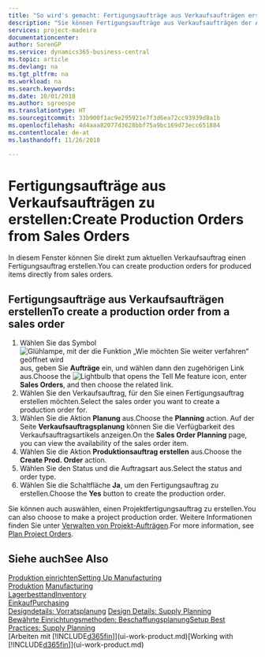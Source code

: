 ```yaml
---
title: "So wird's gemacht: Fertigungsaufträge aus Verkaufsaufträgen erstellen | Microsoft Docs"
description: "Sie können Fertigungsaufträge aus Verkaufsaufträgen der Abteilung Vertrieb und Marketing erstellen."
services: project-madeira
documentationcenter: 
author: SorenGP
ms.service: dynamics365-business-central
ms.topic: article
ms.devlang: na
ms.tgt_pltfrm: na
ms.workload: na
ms.search.keywords: 
ms.date: 10/01/2018
ms.author: sgroespe
ms.translationtype: HT
ms.sourcegitcommit: 33b900f1ac9e295921e7f3d6ea72cc93939d8a1b
ms.openlocfilehash: 4d4aaa82077d3628bbf75a9bc169d73ecc651884
ms.contentlocale: de-at
ms.lasthandoff: 11/26/2018

---
```

# <a name="create-production-orders-from-sales-orders"></a><span data-ttu-id="02bd0-103">Fertigungsaufträge aus Verkaufsaufträgen zu erstellen:</span><span class="sxs-lookup"><span data-stu-id="02bd0-103">Create Production Orders from Sales Orders</span></span>
<span data-ttu-id="02bd0-104">In diesem Fenster können Sie direkt zum aktuellen Verkaufsauftrag einen Fertigungsauftrag erstellen.</span><span class="sxs-lookup"><span data-stu-id="02bd0-104">You can create production orders for produced items directly from sales orders.</span></span>  

## <a name="to-create-a-production-order-from-a-sales-order"></a><span data-ttu-id="02bd0-105">Fertigungsaufträge aus Verkaufsaufträgen erstellen</span><span class="sxs-lookup"><span data-stu-id="02bd0-105">To create a production order from a sales order</span></span>  

1.  <span data-ttu-id="02bd0-106">Wählen Sie das Symbol ![Glühlampe, mit der die Funktion „Wie möchten Sie weiter verfahren“ geöffnet wird](media/ui-search/search_small.png "Wie möchten Sie weiter verfahren?") aus, geben Sie **Aufträge** ein, und wählen dann den zugehörigen Link aus.</span><span class="sxs-lookup"><span data-stu-id="02bd0-106">Choose the ![Lightbulb that opens the Tell Me feature](media/ui-search/search_small.png "Tell me what you want to do") icon, enter **Sales Orders**, and then choose the related link.</span></span>  
2.  <span data-ttu-id="02bd0-107">Wählen Sie den Verkaufsauftrag, für den Sie einen Fertigungsauftrag erstellen möchten.</span><span class="sxs-lookup"><span data-stu-id="02bd0-107">Select the sales order you want to create a production order for.</span></span>  
3.  <span data-ttu-id="02bd0-108">Wählen Sie die Aktion **Planung** aus.</span><span class="sxs-lookup"><span data-stu-id="02bd0-108">Choose the **Planning** action.</span></span> <span data-ttu-id="02bd0-109">Auf der Seite **Verkaufsauftragsplanung** können Sie die Verfügbarkeit des Verkaufsauftragsartikels anzeigen.</span><span class="sxs-lookup"><span data-stu-id="02bd0-109">On the **Sales Order Planning** page, you can view the availability of the sales order item.</span></span>  
4.  <span data-ttu-id="02bd0-110">Wählen Sie die Aktion **Produktionsauftrag erstellen** aus.</span><span class="sxs-lookup"><span data-stu-id="02bd0-110">Choose the **Create Prod. Order** action.</span></span>  
5.  <span data-ttu-id="02bd0-111">Wählen Sie den Status und die Auftragsart aus.</span><span class="sxs-lookup"><span data-stu-id="02bd0-111">Select the status and order type.</span></span>  
6.  <span data-ttu-id="02bd0-112">Wählen Sie die Schaltfläche **Ja**, um den Fertigungsauftrag zu erstellen.</span><span class="sxs-lookup"><span data-stu-id="02bd0-112">Choose the **Yes** button to create the production order.</span></span>

<span data-ttu-id="02bd0-113">Sie können auch auswählen, einen Projektfertigungsauftrag zu erstellen.</span><span class="sxs-lookup"><span data-stu-id="02bd0-113">You can also choose to make a project production order.</span></span> <span data-ttu-id="02bd0-114">Weitere Informationen finden Sie unter [Verwalten von Projekt-Aufträgen](production-how-to-plan-project-orders.md).</span><span class="sxs-lookup"><span data-stu-id="02bd0-114">For more information, see [Plan Project Orders](production-how-to-plan-project-orders.md).</span></span>   

## <a name="see-also"></a><span data-ttu-id="02bd0-115">Siehe auch</span><span class="sxs-lookup"><span data-stu-id="02bd0-115">See Also</span></span>  
[<span data-ttu-id="02bd0-116">Produktion einrichten</span><span class="sxs-lookup"><span data-stu-id="02bd0-116">Setting Up Manufacturing</span></span>](production-configure-production-processes.md)  
<span data-ttu-id="02bd0-117">[Produktion](production-manage-manufacturing.md)  </span><span class="sxs-lookup"><span data-stu-id="02bd0-117">[Manufacturing](production-manage-manufacturing.md)  </span></span>  
[<span data-ttu-id="02bd0-118">Lagerbesttand</span><span class="sxs-lookup"><span data-stu-id="02bd0-118">Inventory</span></span>](inventory-manage-inventory.md)  
[<span data-ttu-id="02bd0-119">Einkauf</span><span class="sxs-lookup"><span data-stu-id="02bd0-119">Purchasing</span></span>](purchasing-manage-purchasing.md)  
<span data-ttu-id="02bd0-120">[Designdetails: Vorratsplanung](design-details-supply-planning.md) </span><span class="sxs-lookup"><span data-stu-id="02bd0-120">[Design Details: Supply Planning](design-details-supply-planning.md) </span></span>  
[<span data-ttu-id="02bd0-121">Bewährte Einrichtungsmethoden: Beschaffungsplanung</span><span class="sxs-lookup"><span data-stu-id="02bd0-121">Setup Best Practices: Supply Planning</span></span>](setup-best-practices-supply-planning.md)  
<span data-ttu-id="02bd0-122">[Arbeiten mit [!INCLUDE[d365fin](includes/d365fin_md.md)]](ui-work-product.md)</span><span class="sxs-lookup"><span data-stu-id="02bd0-122">[Working with [!INCLUDE[d365fin](includes/d365fin_md.md)]](ui-work-product.md)</span></span>

